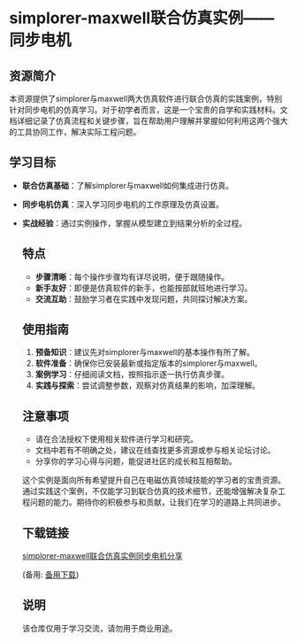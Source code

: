 # simplorer-maxwell联合仿真实例——同步电机

## 资源简介

本资源提供了simplorer与maxwell两大仿真软件进行联合仿真的实践案例，特别针对同步电机的仿真学习。对于初学者而言，这是一个宝贵的自学和实践材料。文档详细记录了仿真流程和关键步骤，旨在帮助用户理解并掌握如何利用这两个强大的工具协同工作，解决实际工程问题。

## 学习目标

- **联合仿真基础**：了解simplorer与maxwell如何集成进行仿真。
- **同步电机仿真**：深入学习同步电机的工作原理及仿真设置。
- **实战经验**：通过实例操作，掌握从模型建立到结果分析的全过程。

  ## 特点

  - **步骤清晰**：每个操作步骤均有详尽说明，便于跟随操作。
  - **新手友好**：即便是仿真软件的新手，也能按部就班地进行学习。
  - **交流互助**：鼓励学习者在实践中发现问题，共同探讨解决方案。

  ## 使用指南

  1. **预备知识**：建议先对simplorer与maxwell的基本操作有所了解。
  2. **软件准备**：确保你已安装最新或指定版本的simplorer与maxwell。
  3. **案例学习**：仔细阅读文档，按照指示逐一执行仿真步骤。
  4. **实践与探索**：尝试调整参数，观察对仿真结果的影响，加深理解。

  ## 注意事项

  - 请在合法授权下使用相关软件进行学习和研究。
  - 文档中若有不明确之处，建议在线查找更多资源或参与相关论坛讨论。
  - 分享你的学习心得与问题，能促进社区的成长和互相帮助。

  这个实例是面向所有希望提升自己在电磁仿真领域技能的学习者的宝贵资源。通过实践这个案例，不仅能学习到联合仿真的技术细节，还能增强解决复杂工程问题的能力。期待你的积极参与和贡献，让我们在学习的道路上共同进步。

  ## 下载链接
  [simplorer-maxwell联合仿真实例同步电机分享](https://pan.quark.cn/s/271c32e13dc4) 

  (备用: [备用下载](https://pan.baidu.com/s/16THUiHjUPijBuG-vifZ5Wg?pwd=1234))

  ## 说明

  该仓库仅用于学习交流，请勿用于商业用途。
